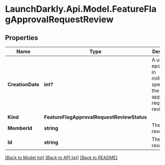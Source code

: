 # LaunchDarkly.Api.Model.FeatureFlagApprovalRequestReview
## Properties

Name | Type | Description | Notes
------------ | ------------- | ------------- | -------------
**CreationDate** | **int?** | A unix epoch time in milliseconds specifying the date the approval request was reviewed | [optional] 
**Kind** | **FeatureFlagApprovalRequestReviewStatus** |  | [optional] 
**MemberId** | **string** | The unique resource id. | [optional] 
**Id** | **string** | The unique resource id. | [optional] 

[[Back to Model list]](../README.md#documentation-for-models) [[Back to API list]](../README.md#documentation-for-api-endpoints) [[Back to README]](../README.md)


